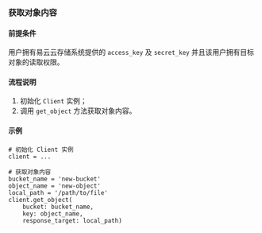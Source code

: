 ### 获取对象内容
#### 前提条件
用户拥有易云云存储系统提供的 `access_key` 及 `secret_key` 并且该用户拥有目标对象的读取权限。

#### 流程说明
1. 初始化 `Client` 实例；
2. 调用 `get_object` 方法获取对象内容。

#### 示例
```
# 初始化 Client 实例
client = ...

# 获取对象内容
bucket_name = 'new-bucket'
object_name = 'new-object'
local_path = '/path/to/file'
client.get_object(
    bucket: bucket_name,
    key: object_name,
    response_target: local_path)
```
